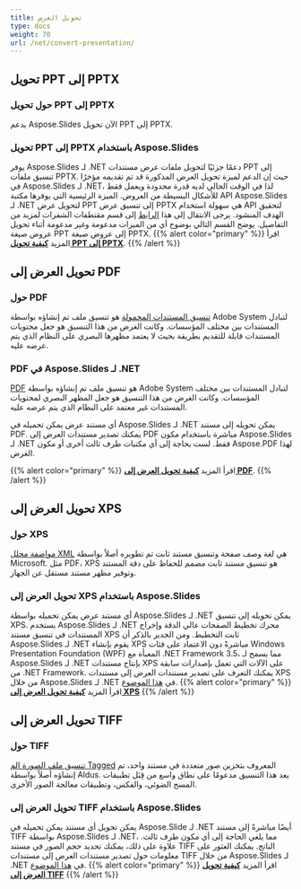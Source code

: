 ```yaml
---
title: تحويل العرض
type: docs
weight: 70
url: /net/convert-presentation/
---
```


## **تحويل PPT إلى PPTX**
### **حول تحويل PPT إلى PPTX**
يدعم Aspose.Slides الآن تحويل PPT إلى PPTX.
### **تحويل PPT إلى PPTX باستخدام Aspose.Slides**
يوفر Aspose.Slides لـ .NET دعمًا جزئيًا لتحويل ملفات عرض مستندات PPT إلى تنسيق ملفات PPTX. حيث إن الدعم لميزة تحويل العرض المذكورة قد تم تقديمه مؤخرًا في Aspose.Slides لـ .NET، لذا في الوقت الحالي لديه قدرة محدودة ويعمل فقط للأشكال البسيطة من العروض. الميزة الرئيسية التي يوفرها مكتبة API Aspose.Slides لـ .NET لتحويل عرض PPT إلى تنسيق عرض PPTX هي سهولة استخدام API لتحقيق الهدف المنشود. يرجى الانتقال إلى هذا [الرابط](/slides/net/convert-presentation/) إلى قسم مقتطفات الشفرات لمزيد من التفاصيل. يوضح القسم التالي بوضوح أي من الميزات مدعومة وغير مدعومة أثناء تحويل عروض صيغة PPT إلى عروض صيغة PPTX.
{{% alert color="primary" %}} 
اقرأ المزيد [**كيفية تحويل PPT إلى PPTX**](/slides/net/convert-ppt-to-pptx/).
{{% /alert %}}
## **تحويل العرض إلى PDF**
### **حول PDF**
[تنسيق المستندات المحمولة](https://en.wikipedia.org/wiki/PDF) هو تنسيق ملف تم إنشاؤه بواسطة Adobe System لتبادل المستندات بين مختلف المؤسسات. وكانت الغرض من هذا التنسيق هو جعل محتويات المستندات قابلة للتقديم بطريقة بحيث لا يعتمد مظهرها البصري على النظام الذي يتم عرضه عليه.
### **PDF في Aspose.Slides لـ .NET**
[PDF](https://docs.fileformat.com/pdf/) هو تنسيق ملف تم إنشاؤه بواسطة Adobe System لتبادل المستندات بين مختلف المؤسسات. وكانت الغرض من هذا التنسيق هو جعل المظهر البصري لمحتويات المستندات غير معتمد على النظام الذي يتم عرضه عليه.

أي مستند عرض يمكن تحميله في Aspose.Slides لـ .NET يمكن تحويله إلى مستند PDF. يمكنك تصدير مستندات العرض إلى PDF مباشرة باستخدام مكون Aspose.Slides لـ .NET فقط. لست بحاجة إلى أي مكتبات طرف ثالث أخرى أو مكون Aspose.PDF لهذا الغرض.

{{% alert color="primary" %}} 
اقرأ المزيد [**كيفية تحويل العرض إلى PDF**](/slides/net/convert-powerpoint-ppt-and-pptx-to-pdf/).
{{% /alert %}}

## **تحويل العرض إلى XPS**
### **حول XPS**
[مواصفة محلل XML](https://en.wikipedia.org/wiki/Open_XML_Paper_Specification) هي لغة وصف صفحة وتنسيق مستند ثابت تم تطويره أصلاً بواسطة Microsoft. مثل PDF، XPS هو تنسيق مستند ثابت مصمم للحفاظ على دقة المستند وتوفير مظهر مستند مستقل عن الجهاز.
### **تحويل العرض إلى XPS باستخدام Aspose.Slides**
أي مستند عرض يمكن تحميله بواسطة Aspose.Slides لـ .NET يمكن تحويله إلى تنسيق XPS. يستخدم Aspose.Slides لـ .NET محرك تخطيط الصفحات عالي الدقة وإخراج المستندات في تنسيق مستند XPS ثابت التخطيط. ومن الجدير بالذكر أن Aspose.Slides لـ .NET يقوم بإنشاء XPS مباشرةً دون الاعتماد على فئات Windows Presentation Foundation (WPF) المعبأة مع .NET Framework 3.5، مما يسمح لـ Aspose.Slides لـ .NET بإنتاج مستندات XPS على الآلات التي تعمل بإصدارات سابقة من .NET Framework. يمكنك التعرف على تصدير مستندات العرض إلى مستندات XPS من خلال Aspose.Slides لـ .NET في [هذا الموضوع](/slides/net/convert-powerpoint-ppt-and-pptx-to-microsoft-xps-document/).
{{% alert color="primary" %}} 
اقرأ المزيد [**كيفية تحويل العرض إلى XPS**](/slides/net/convert-powerpoint-ppt-and-pptx-to-microsoft-xps-document/)
{{% /alert %}}
## **تحويل العرض إلى TIFF**
### **حول TIFF**
[تنسيق ملف الصورة الم Tagged](https://en.wikipedia.org/wiki/TIFF) المعروف بتخزين صور متعددة في مستند واحد، تم إنشاؤه أصلاً بواسطة Aldus. يعد هذا التنسيق مدعومًا على نطاق واسع من قِبَل تطبيقات المسح الضوئي، والفكس، وتطبيقات معالجة الصور الأخرى.
### **تحويل العرض إلى TIFF باستخدام Aspose.Slides**
يمكن تحويل أي مستند يمكن تحميله في Aspose.Slide لـ .NET أيضًا مباشرةً إلى مستند TIFF بواسطة Aspose.Slides لـ .NET، مما يلغي الحاجة إلى أي مكون طرف ثالث. علاوة على ذلك، يمكنك تحديد حجم الصور في مستند TIFF الناتج. يمكنك العثور على معلومات حول تصدير مستندات العرض إلى مستندات TIFF من خلال Aspose.Slides لـ .NET في [هذا الموضوع](/slides/net/convert-powerpoint-ppt-and-pptx-to-tiff/).
{{% alert color="primary" %}} 
اقرأ المزيد [**كيفية تحويل العرض إلى TIFF**](/slides/net/convert-powerpoint-to-tiff/)
{{% /alert %}}
